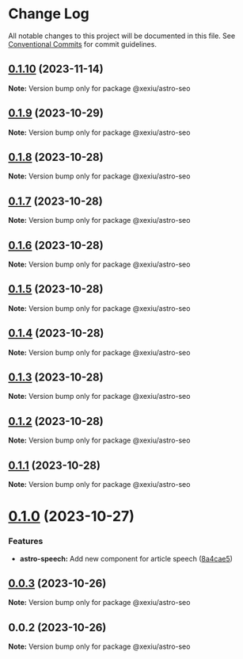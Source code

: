 # Change Log

All notable changes to this project will be documented in this file.
See [Conventional Commits](https://conventionalcommits.org) for commit guidelines.

## [0.1.10](https://github.com/xexiu/astro-components/compare/@xexiu/astro-seo@0.1.9...@xexiu/astro-seo@0.1.10) (2023-11-14)

**Note:** Version bump only for package @xexiu/astro-seo





## [0.1.9](https://github.com/xexiu/astro-components/compare/@xexiu/astro-seo@0.1.8...@xexiu/astro-seo@0.1.9) (2023-10-29)

**Note:** Version bump only for package @xexiu/astro-seo





## [0.1.8](https://github.com/xexiu/astro-components/compare/@xexiu/astro-seo@0.1.7...@xexiu/astro-seo@0.1.8) (2023-10-28)

**Note:** Version bump only for package @xexiu/astro-seo





## [0.1.7](https://github.com/xexiu/astro-components/compare/@xexiu/astro-seo@0.1.6...@xexiu/astro-seo@0.1.7) (2023-10-28)

**Note:** Version bump only for package @xexiu/astro-seo





## [0.1.6](https://github.com/xexiu/astro-components/compare/@xexiu/astro-seo@0.1.5...@xexiu/astro-seo@0.1.6) (2023-10-28)

**Note:** Version bump only for package @xexiu/astro-seo





## [0.1.5](https://github.com/xexiu/astro-components/compare/@xexiu/astro-seo@0.1.4...@xexiu/astro-seo@0.1.5) (2023-10-28)

**Note:** Version bump only for package @xexiu/astro-seo





## [0.1.4](https://github.com/xexiu/astro-components/compare/@xexiu/astro-seo@0.1.3...@xexiu/astro-seo@0.1.4) (2023-10-28)

**Note:** Version bump only for package @xexiu/astro-seo





## [0.1.3](https://github.com/xexiu/astro-components/compare/@xexiu/astro-seo@0.1.2...@xexiu/astro-seo@0.1.3) (2023-10-28)

**Note:** Version bump only for package @xexiu/astro-seo





## [0.1.2](https://github.com/xexiu/astro-components/compare/@xexiu/astro-seo@0.1.1...@xexiu/astro-seo@0.1.2) (2023-10-28)

**Note:** Version bump only for package @xexiu/astro-seo





## [0.1.1](https://github.com/xexiu/astro-components/compare/@xexiu/astro-seo@0.1.0...@xexiu/astro-seo@0.1.1) (2023-10-28)

**Note:** Version bump only for package @xexiu/astro-seo





# [0.1.0](https://github.com/xexiu/astro-components/compare/@xexiu/astro-seo@0.0.3...@xexiu/astro-seo@0.1.0) (2023-10-27)


### Features

* **astro-speech:** Add new component for article speech ([8a4cae5](https://github.com/xexiu/astro-components/commit/8a4cae588530d3ac88f5298f7a2265572d3ef92d))





## [0.0.3](https://github.com/xexiu/astro-components/compare/@xexiu/astro-seo@0.0.2...@xexiu/astro-seo@0.0.3) (2023-10-26)

**Note:** Version bump only for package @xexiu/astro-seo





## 0.0.2 (2023-10-26)

**Note:** Version bump only for package @xexiu/astro-seo
